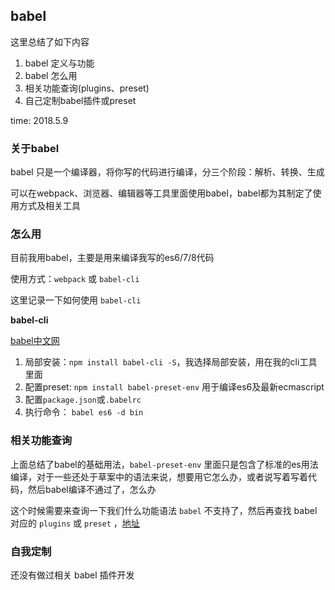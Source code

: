 ## babel

这里总结了如下内容

1. babel 定义与功能
2. babel 怎么用
3. 相关功能查询(plugins、preset)
4. 自己定制babel插件或preset

time: 2018.5.9

### 关于babel

babel 只是一个编译器，将你写的代码进行编译，分三个阶段：解析、转换、生成

可以在webpack、浏览器、编辑器等工具里面使用babel，babel都为其制定了使用方式及相关工具

### 怎么用

目前我用babel，主要是用来编译我写的es6/7/8代码

使用方式：`webpack` 或 `babel-cli` 

这里记录一下如何使用 `babel-cli` 

**babel-cli**

[babel中文网](https://babeljs.cn/docs/usage/cli/)

1. 局部安装：`npm install babel-cli -S`，我选择局部安装，用在我的cli工具里面
2. 配置preset: `npm install babel-preset-env` 用于编译es6及最新ecmascript
3. 配置`package.json`或`.babelrc`
4. 执行命令： `babel es6 -d bin`

### 相关功能查询

上面总结了babel的基础用法，`babel-preset-env` 里面只是包含了标准的es用法编译，对于一些还处于草案中的语法来说，想要用它怎么办，或者说写着写着代码，然后babel编译不通过了，怎么办

这个时候需要来查询一下我们什么功能语法 `babel` 不支持了，然后再查找 babel 对应的 `plugins` 或 `preset` ，[地址](https://babeljs.cn/docs/plugins/)

### 自我定制

还没有做过相关 babel 插件开发
